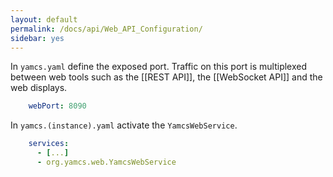 ```yaml
---
layout: default
permalink: /docs/api/Web_API_Configuration/
sidebar: yes
---
```


In `yamcs.yaml` define the exposed port. Traffic on this port is multiplexed between web tools such as the [[REST API]], the [[WebSocket API]] and the web displays.
```yaml
    webPort: 8090
```

In `yamcs.(instance).yaml` activate the `YamcsWebService`.
```yaml
    services:
      - [...]
      - org.yamcs.web.YamcsWebService
```
